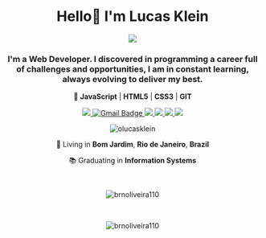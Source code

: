 <h1 align="center">Hello👋 I'm Lucas Klein</h1>

<p align="center">
<img src="https://user-images.githubusercontent.com/69046512/124920087-56a6e500-dfcd-11eb-9073-13364dd8fad5.png"/>
</p>
  
<h3 align="center">I'm a Web Developer. I discovered in programming a career full of challenges and opportunities, I am in constant learning, always evolving to deliver my best.</h3>

<p align="center">🎯 <b>JavaScript</b> | <b>HTML5</b> | <b>CSS3</b> | <b>GIT</b></p>

<p align="center">
  <a
    href="https://web.whatsapp.com/send?phone=+5522999165664" 
    alt="WhatsApp"
    target="blank"
  >
    <img src="https://img.shields.io/badge/-WhatsApp-747474?style=flat&logo=WhatsApp&logoColor=white" />
  </a>
  <a
    href="mailto:olucasklein@hotmail.com" 
    alt="Email"
    target="blank"
  >
    <img src="https://camo.githubusercontent.com/b29ca75f3bd5ab88f84145869b52bd4b3dff7f68fa13b3dc875bde570bf8ad00/68747470733a2f2f696d672e736869656c64732e696f2f62616467652f2d6775696c6865726d6568742e72616d6f7340676d61696c2e636f6d2d4242303031423f7374796c653d666c61742d737175617265266c6f676f3d476d61696c266c6f676f436f6c6f723d7768697465266c696e6b3d6d61696c746f3a6775696c6865726d6568742e72616d6f7340676d61696c2e636f6d" alt="Gmail Badge" data-canonical-src="https://img.shields.io/badge/-olucasklein@hotmail.com-BB001B?style=flat-square&amp;logo=Gmail&amp;logoColor=white&amp;link=mailto:olucasklein@hotmail.com" style="max-width:100%; />
  </a>
  <a
    href="https://www.linkedin.com/in/olucasklein" 
    alt="LinkedIn"
    target="blank"
  >
    <img src="https://img.shields.io/badge/-LinkedIn-747474?style=flat&logo=Linkedin&logoColor=white" />
  </a>
  <a
    href="https://github.com/olucasklein"
    alt="GitHub"
    target="blank"
  >
    <img src="https://img.shields.io/badge/-GitHub-747474?style=flat&logo=Github&logoColor=white" />
  </a>
  <a
    href="https://www.facebook.com/olucasklein" 
    alt="Facebook"
    target="blank"
  >
    <img src="https://img.shields.io/badge/-Facebook-747474?style=flat&logo=Facebook&logoColor=white" />
  </a>
  <a
    href="https://www.instagram.com/olucasklein" 
    alt="Instagram"
    target="blank"
  >
    <img src="https://img.shields.io/badge/-Instagram-747474?style=flat&logo=Instagram&logoColor=white" />
  </a>
</p>

<p align="center"> <img src="https://komarev.com/ghpvc/?username=olucasklein&label=Profile%20views&color=0e75b6&style=flat" alt="olucasklein" /> </p>

<p align="center">
  📌 Living in <b>Bom Jardim</b>, <b>Rio de Janeiro</b>, <b>Brazil</b>
</p>
<p align="center">
  📚 Graduating in <b>Information Systems</b>
</p>
  &nbsp;
 <p align="center"><img align="center" src="https://github-readme-stats.vercel.app/api/top-langs?username=olucasklein&show_icons=true&theme=dark&locale=en&layout=compact" alt="brnoliveira110" /></p>
  &nbsp;
  <p align="center"><img align="center" src="https://github-readme-stats.vercel.app/api?username=olucasklein&show_icons=true&theme=dark&locale=en" alt="brnoliveira110" /></p>


